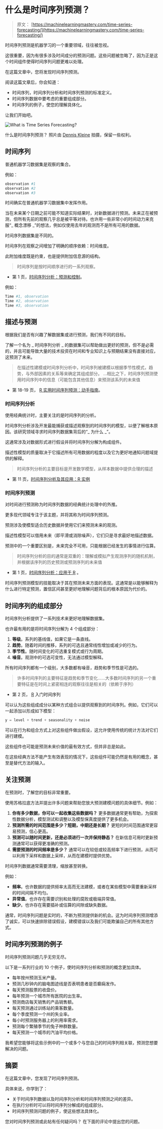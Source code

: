 # 什么是时间序列预测？

> 原文： [https://machinelearningmastery.com/time-series-forecasting/](https://machinelearningmastery.com/time-series-forecasting/)

时间序列预测是机器学习的一个重要领域，往往被忽视。

这很重要，因为有很多涉及时间成分的预测问题。这些问题被忽略了，因为正是这个时间组件使得时间序列问题更难以处理。

在这篇文章中，您将发现时间序列预测。

阅读这篇文章后，你会知道：

*   时间序列，时间序列分析和时间序列预测的标准定义。
*   时间序列数据中要考虑的重要组成部分。
*   时间序列的例子，使您的理解具体化。

让我们开始吧。

![What is Time Series Forecasting?](img/f012e3d8f614f2a6bcf26e571a8ee1b8.jpg)

什么是时间序列预测？
照片由 [Dennis Kleine](https://www.flickr.com/photos/theartificer/6473624063/) 拍摄，保留一些权利。

## 时间序列

普通机器学习数据集是观察的集合。

例如：

```py
observation #1
observation #2
observation #3
```

时间确实在普通机器学习数据集中发挥作用。

当在未来某个日期之前可能不知道实际结果时，对新数据进行预测。未来正在被预测，但所有先前的观察几乎总是被平等对待。也许用一些非常小的时间动力来克服“_ 概念漂移 _”的想法，例如仅使用去年的观测而不是所有可用的数据。

时间序列数据集是不同的。

时间序列在观察之间增加了明确的顺序依赖：时间维度。

此附加维度既是约束，也是提供附加信息源的结构。

> 时间序列是按时间顺序进行的一系列观察。

- 第 1 页，[时间序列分析：预测和控制](http://www.amazon.com/dp/1118675029?tag=inspiredalgor-20)。

例如：

```py
Time #1, observation
Time #2, observation
Time #3, observation
```

## 描述与预测

根据我们是否有兴趣了解数据集或进行预测，我们有不同的目标。

了解一个名为 _ 时间序列分析 _ 的数据集可以帮助做出更好的预测，但不是必需的，并且可能导致大量的技术投资在时间和专业知识上与预期结果没有直接对应，这预测了未来。

> 在描述性建模或时间序列分析中，时间序列被建模以根据季节性模式，趋势，与外部因素的关系等来确定其组成部分。 ...相比之下，时间序列预测使用时间序列中的信息（可能包含其他信息）来预测该系列的未来值

- 第 18-19 页， [R 实用时间序列预测：动手指南](http://www.amazon.com/dp/0997847913?tag=inspiredalgor-20)。

### 时间序列分析

使用经典统计时，主要关注的是时间序列的分析。

时间序列分析涉及开发最能捕获或描述观察到的时间序列的模型，以便了解根本原因。该研究领域寻求时间序列数据集背后的“_ 为什么 _”。

这通常涉及对数据形式进行假设并将时间序列分解为构成组件。

描述性模型的质量取决于它描述所有可用数据的程度以及它为更好地通知问题域提供的解释。

> 时间序列分析的主要目标是开发数学模型，从样本数据中提供合理的描述

- 第 11 页，[时间序列分析及其应用：R 实例](http://www.amazon.com/dp/144197864X?tag=inspiredalgor-20)

### 时间序列预测

对时间进行预测称为时间序列数据的经典统计处理中的外推。

更多现代领域专注于该主题，并将其称为时间序列预测。

预测涉及使模型适合历史数据并使用它们来预测未来的观测。

描述性模型可以借用未来（即平滑或消除噪声），它们只是寻求最好地描述数据。

预测中的一个重要区别是，未来完全不可用，只能根据已经发生的事情进行估算。

> 时间序列分析的目的通常是双重的：理解或模拟产生观测序列的随机机制，并根据该序列的历史预测或预测序列的未来值

- 第 1 页，[时间序列分析：应用于 R](http://www.amazon.com/dp/0387759581?tag=inspiredalgor-20) 。

时间序列预测模型的技能取决于其在预测未来方面的表现。这通常是以能够解释为什么进行特定预测，置信区间甚至更好地理解问题背后的根本原因为代价的。

## 时间序列的组成部分

时间序列分析提供了一系列技术来更好地理解数据集。

也许最有用的是将时间序列分解为 4 个组成部分：

1.  **等级**。系列的基线值，如果它是一条直线。
2.  **趋势**。随着时间的推移，系列的可选且通常线性增加或减少的行为。
3.  **季节性**。随时间变化的可选重复模式或行为周期。
4.  **噪音**。观测中的可选可变性，无法通过模型解释。

所有时间序列都有一个级别，大多数都有噪音，趋势和季节性是可选的。

> 许多时间序列的主要特征是趋势和季节变化......大多数时间序列的另一个重要特征是在时间上紧密相连的观察往往是相关的（依赖于序列）

- 第 2 页， [R](http://www.amazon.com/dp/0387886974?tag=inspiredalgor-20) 入门时间序列

可以认为这些组成成分以某种方式组合以提供观察到的时间序列。例如，它们可以一起添加以形成如下模型：

```py
y = level + trend + seasonality + noise
```

可以在行为和组合方式上对这些组件做出假设，这允许使用传统的统计方法对它们进行建模。

这些组件也可能是预测未来价值的最有效方式，但并非总是如此。

在这些经典方法不能产生有效表现的情况下，这些组件可能仍然是有用的概念，甚至是替代方法的输入。

## 关注预测

在预测时，了解您的目标非常重要。

使用苏格拉底方法并提出许多问题来帮助您放大预测建模问题的具体细节。例如：

1.  **你有多少数据，你可以一起收集这些数据吗？** 更多数据通常更有帮助，为探索性数据分析，模型测试和调整以及模型保真度提供了更多机会。
2.  **预测所需的时间范围是多少？短期，中期还是长期？** 更短的时间范围通常更容易预测，信心更高。
3.  **预测可以随时间更新，还是必须进行一次并保持静态？** 在新信息可用时更新预测通常可以获得更准确的预测。
4.  **需要预测的时间频率是多少？** 通常可以在较低或较高频率下进行预测，从而可以利用下采样和数据上采样，从而在建模时提供优势。

时间序列数据通常需要清理，缩放甚至转换。

例如：

*   **频率**。也许数据的提供频率太高而无法建模，或者在某些模型中需要重新采样的时间间隔不均匀。
*   **异常值**。也许存在需要识别和处理的腐败或极端异常值。
*   **缺少**。也许存在需要插补或估算的间隙或缺失数据。

通常，时间序列问题是实时的，不断为预测提供新的机会。这为时间序列预测增添了诚实，可以快速排除错误假设，建模错误以及我们可能欺骗自己的所有其他方式。

## 时间序列预测的例子

时间序列预测问题几乎无穷无尽。

以下是一系列行业的 10 个例子，使时间序列分析和预测的概念更加具体。

*   每年按州预测玉米产量。
*   预测几秒钟内的脑电图迹线是否表明患者是否癫痫发作。
*   每天预测股票的收盘价。
*   每年预测一个城市所有医院的出生率。
*   预测商店每天销售的产品销售额。
*   每天预测通过训练站的乘客数量。
*   每个季度预测一个州的失业率。
*   每小时预测服务器上的利用率需求。
*   预测每个繁殖季节的兔子种群数量。
*   每天预测一个城市的汽油平均价格。

我希望您能够将这些示例中的一个或多个与您自己的时间序列相关联，预测您想要解决的问题。

## 摘要

在这篇文章中，您发现了时间序列预测。

具体来说，你学到了：

*   关于时间序列数据以及时间序列分析和时间序列预测之间的差异。
*   在执行分析时可以将时间序列分解成的组成部分。
*   时间序列预测问题的例子，使这些想法具体化。

您对时间序列预测或此帖有任何疑问吗？
在下面的评论中提出您的问题。